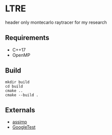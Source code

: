 # LTRE

header only montecarlo raytracer for my research

## Requirements

* C++17
* OpenMP

## Build

```
mkdir build
cd build
cmake ..
cmake --build .
```

## Externals

* [assimp](https://github.com/assimp/assimp)
* [GoogleTest](https://github.com/google/googletest)